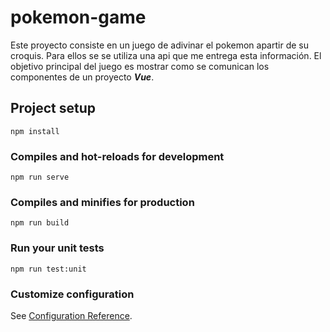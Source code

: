 # pokemon-game

Este proyecto consiste en un juego de adivinar el pokemon apartir de su croquis. Para ellos se se utiliza una api que me entrega esta información. El objetivo principal del juego es mostrar como se comunican los componentes de un proyecto ***Vue***.
## Project setup
```
npm install
```

### Compiles and hot-reloads for development
```
npm run serve
```

### Compiles and minifies for production
```
npm run build
```

### Run your unit tests
```
npm run test:unit
```

### Customize configuration
See [Configuration Reference](https://cli.vuejs.org/config/).
